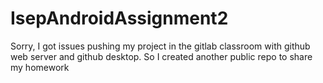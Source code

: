 # IsepAndroidAssignment2

Sorry, I got issues pushing my project in the gitlab classroom with github web server and github desktop.
So I created another public repo to share my homework

